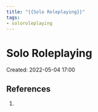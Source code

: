 ```yaml
---
title: "{{Solo Roleplaying}}"
tags:
- soloroleplaying
---
```

# Solo Roleplaying

Created: 2022-05-04 17:00

## References
1. 

